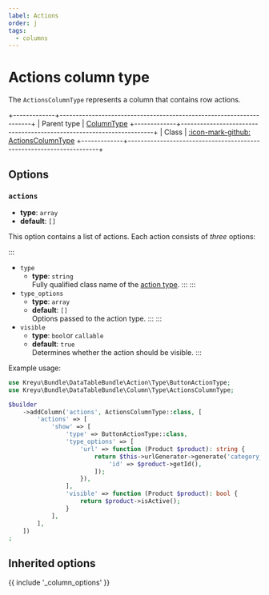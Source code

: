 ```yaml
---
label: Actions
order: j
tags:
  - columns
---
```


# Actions column type

The `ActionsColumnType` represents a column that contains row actions.

+-------------+---------------------------------------------------------------------+
| Parent type | [ColumnType](column)
+-------------+---------------------------------------------------------------------+
| Class       | [:icon-mark-github: ActionsColumnType](https://github.com/Kreyu/data-table-bundle/blob/main/src/Column/Type/ActionsColumnType.php)
+-------------+---------------------------------------------------------------------+

## Options

### `actions`

- **type**: `array`
- **default**: `[]`

This option contains a list of actions. Each action consists of _three_ options:

:::
- `type`   
  - **type**: `string`  
  Fully qualified class name of the [action type](../../../reference/actions/types.md).
:::
:::
- `type_options`
  - **type**: `array`
  - **default**: `[]`  
  Options passed to the action type.
::: 
:::
- `visible`   
  - **type**: `bool`or `callable`
  - **default**: `true`  
    Determines whether the action should be visible.
:::

Example usage:

```php #
use Kreyu\Bundle\DataTableBundle\Action\Type\ButtonActionType;
use Kreyu\Bundle\DataTableBundle\Column\Type\ActionsColumnType;

$builder
    ->addColumn('actions', ActionsColumnType::class, [
        'actions' => [
            'show' => [
                'type' => ButtonActionType::class,
                'type_options' => [
                    'url' => function (Product $product): string {
                        return $this->urlGenerator->generate('category_show', [
                            'id' => $product->getId(),
                        ]);
                    }),                
                ],
                'visible' => function (Product $product): bool {
                    return $product->isActive();
                }
            ],
        ],
    ])
;
```

## Inherited options

{{ include '_column_options' }}
